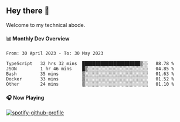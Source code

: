 ## Hey there 👋

Welcome to my technical abode.

#### 📊 Monthly Dev Overview
<!--START_SECTION:waka-->

```text
From: 30 April 2023 - To: 30 May 2023

TypeScript   32 hrs 32 mins  ██████████████████████▒░░   88.78 %
JSON         1 hr 46 mins    █▒░░░░░░░░░░░░░░░░░░░░░░░   04.85 %
Bash         35 mins         ▒░░░░░░░░░░░░░░░░░░░░░░░░   01.63 %
Docker       33 mins         ▒░░░░░░░░░░░░░░░░░░░░░░░░   01.52 %
Other        24 mins         ▒░░░░░░░░░░░░░░░░░░░░░░░░   01.10 %
```

<!--END_SECTION:waka-->

#### 🎧 Now Playing

[![spotify-github-profile](https://spotify-github-profile.vercel.app/api/view?uid=james2mid&cover_image=true&theme=natemoo-re)](https://open.spotify.com/user/james2mid?si=2b3baf2b09cb499e)
